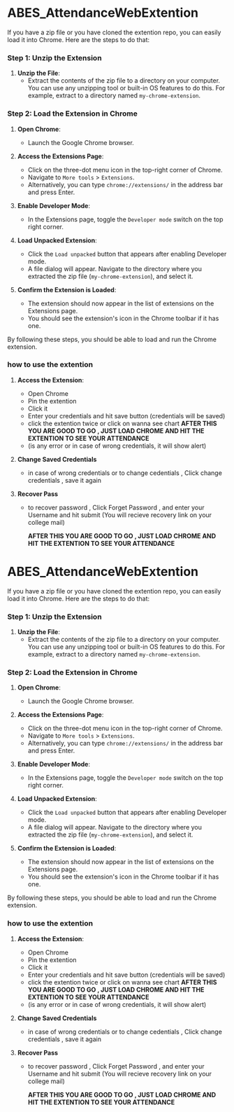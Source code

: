 # ABES_AttendanceWebExtention

If you have a zip file or you have cloned the extention repo, you can easily load it into Chrome. Here are the steps to do that:

### Step 1: Unzip the Extension

1. **Unzip the File**:
   - Extract the contents of the zip file to a directory on your computer. You can use any unzipping tool or built-in OS features to do this. For example, extract to a directory named `my-chrome-extension`.

### Step 2: Load the Extension in Chrome

1. **Open Chrome**:
   - Launch the Google Chrome browser.

2. **Access the Extensions Page**:
   - Click on the three-dot menu icon in the top-right corner of Chrome.
   - Navigate to `More tools` > `Extensions`.
   - Alternatively, you can type `chrome://extensions/` in the address bar and press Enter.

3. **Enable Developer Mode**:
   - In the Extensions page, toggle the `Developer mode` switch on the top right corner.

4. **Load Unpacked Extension**:
   - Click the `Load unpacked` button that appears after enabling Developer mode.
   - A file dialog will appear. Navigate to the directory where you extracted the zip file (`my-chrome-extension`), and select it.

5. **Confirm the Extension is Loaded**:
   - The extension should now appear in the list of extensions on the Extensions page.
   - You should see the extension's icon in the Chrome toolbar if it has one.



By following these steps, you should be able to load and run the Chrome extension.


### how to use the extention

1. **Access the Extension**:
   - Open Chrome
   - Pin the extention
   - Click it
   - Enter your credentials and hit save button (credentials will be saved)
   - click the extention twice or click on wanna see chart
     **AFTER THIS YOU ARE GOOD TO GO , JUST LOAD CHROME AND HIT THE EXTENTION TO SEE YOUR ATTENDANCE**
   - (is any error or in case of wrong credentials, it will show alert)
     
3. **Change Saved Credentials**
   - in case of wrong credentials or to change cedentials , Click change credentials , save it again
  
4. **Recover Pass**
   - to recover password , Click Forget Password , and enter your Username and hit submit (You will recieve recovery link on your college mail)


     **AFTER THIS YOU ARE GOOD TO GO , JUST LOAD CHROME AND HIT THE EXTENTION TO SEE YOUR ATTENDANCE**



# ABES_AttendanceWebExtention

If you have a zip file or you have cloned the extention repo, you can easily load it into Chrome. Here are the steps to do that:

### Step 1: Unzip the Extension

1. **Unzip the File**:
   - Extract the contents of the zip file to a directory on your computer. You can use any unzipping tool or built-in OS features to do this. For example, extract to a directory named `my-chrome-extension`.

### Step 2: Load the Extension in Chrome

1. **Open Chrome**:
   - Launch the Google Chrome browser.

2. **Access the Extensions Page**:
   - Click on the three-dot menu icon in the top-right corner of Chrome.
   - Navigate to `More tools` > `Extensions`.
   - Alternatively, you can type `chrome://extensions/` in the address bar and press Enter.

3. **Enable Developer Mode**:
   - In the Extensions page, toggle the `Developer mode` switch on the top right corner.

4. **Load Unpacked Extension**:
   - Click the `Load unpacked` button that appears after enabling Developer mode.
   - A file dialog will appear. Navigate to the directory where you extracted the zip file (`my-chrome-extension`), and select it.

5. **Confirm the Extension is Loaded**:
   - The extension should now appear in the list of extensions on the Extensions page.
   - You should see the extension's icon in the Chrome toolbar if it has one.



By following these steps, you should be able to load and run the Chrome extension.


### how to use the extention

1. **Access the Extension**:
   - Open Chrome
   - Pin the extention
   - Click it
   - Enter your credentials and hit save button (credentials will be saved)
   - click the extention twice or click on wanna see chart
     **AFTER THIS YOU ARE GOOD TO GO , JUST LOAD CHROME AND HIT THE EXTENTION TO SEE YOUR ATTENDANCE**
   - (is any error or in case of wrong credentials, it will show alert)
     
3. **Change Saved Credentials**
   - in case of wrong credentials or to change cedentials , Click change credentials , save it again
  
4. **Recover Pass**
   - to recover password , Click Forget Password , and enter your Username and hit submit (You will recieve recovery link on your college mail)


     **AFTER THIS YOU ARE GOOD TO GO , JUST LOAD CHROME AND HIT THE EXTENTION TO SEE YOUR ATTENDANCE**



